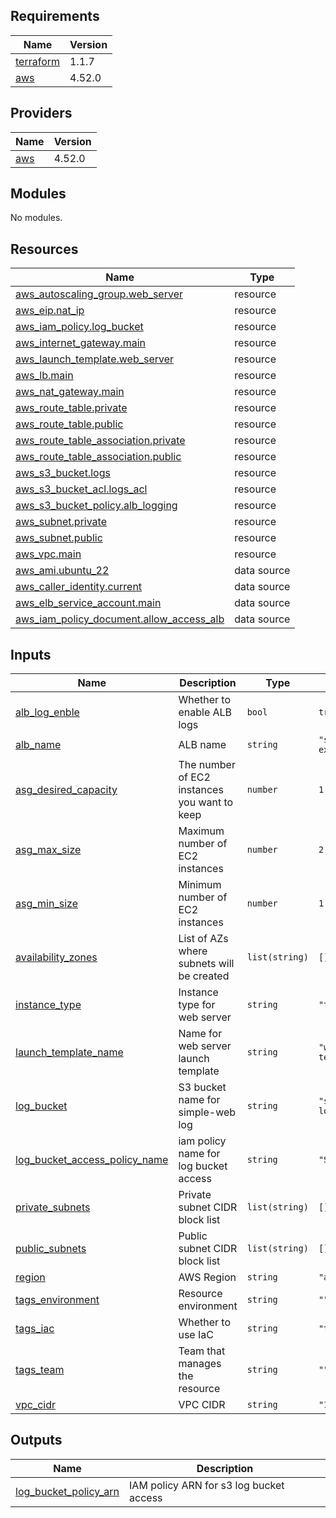 <!-- BEGINNING OF PRE-COMMIT-TERRAFORM DOCS HOOK -->
## Requirements

| Name | Version |
|------|---------|
| <a name="requirement_terraform"></a> [terraform](#requirement\_terraform) | 1.1.7 |
| <a name="requirement_aws"></a> [aws](#requirement\_aws) | 4.52.0 |

## Providers

| Name | Version |
|------|---------|
| <a name="provider_aws"></a> [aws](#provider\_aws) | 4.52.0 |

## Modules

No modules.

## Resources

| Name | Type |
|------|------|
| [aws_autoscaling_group.web_server](https://registry.terraform.io/providers/hashicorp/aws/4.52.0/docs/resources/autoscaling_group) | resource |
| [aws_eip.nat_ip](https://registry.terraform.io/providers/hashicorp/aws/4.52.0/docs/resources/eip) | resource |
| [aws_iam_policy.log_bucket](https://registry.terraform.io/providers/hashicorp/aws/4.52.0/docs/resources/iam_policy) | resource |
| [aws_internet_gateway.main](https://registry.terraform.io/providers/hashicorp/aws/4.52.0/docs/resources/internet_gateway) | resource |
| [aws_launch_template.web_server](https://registry.terraform.io/providers/hashicorp/aws/4.52.0/docs/resources/launch_template) | resource |
| [aws_lb.main](https://registry.terraform.io/providers/hashicorp/aws/4.52.0/docs/resources/lb) | resource |
| [aws_nat_gateway.main](https://registry.terraform.io/providers/hashicorp/aws/4.52.0/docs/resources/nat_gateway) | resource |
| [aws_route_table.private](https://registry.terraform.io/providers/hashicorp/aws/4.52.0/docs/resources/route_table) | resource |
| [aws_route_table.public](https://registry.terraform.io/providers/hashicorp/aws/4.52.0/docs/resources/route_table) | resource |
| [aws_route_table_association.private](https://registry.terraform.io/providers/hashicorp/aws/4.52.0/docs/resources/route_table_association) | resource |
| [aws_route_table_association.public](https://registry.terraform.io/providers/hashicorp/aws/4.52.0/docs/resources/route_table_association) | resource |
| [aws_s3_bucket.logs](https://registry.terraform.io/providers/hashicorp/aws/4.52.0/docs/resources/s3_bucket) | resource |
| [aws_s3_bucket_acl.logs_acl](https://registry.terraform.io/providers/hashicorp/aws/4.52.0/docs/resources/s3_bucket_acl) | resource |
| [aws_s3_bucket_policy.alb_logging](https://registry.terraform.io/providers/hashicorp/aws/4.52.0/docs/resources/s3_bucket_policy) | resource |
| [aws_subnet.private](https://registry.terraform.io/providers/hashicorp/aws/4.52.0/docs/resources/subnet) | resource |
| [aws_subnet.public](https://registry.terraform.io/providers/hashicorp/aws/4.52.0/docs/resources/subnet) | resource |
| [aws_vpc.main](https://registry.terraform.io/providers/hashicorp/aws/4.52.0/docs/resources/vpc) | resource |
| [aws_ami.ubuntu_22](https://registry.terraform.io/providers/hashicorp/aws/4.52.0/docs/data-sources/ami) | data source |
| [aws_caller_identity.current](https://registry.terraform.io/providers/hashicorp/aws/4.52.0/docs/data-sources/caller_identity) | data source |
| [aws_elb_service_account.main](https://registry.terraform.io/providers/hashicorp/aws/4.52.0/docs/data-sources/elb_service_account) | data source |
| [aws_iam_policy_document.allow_access_alb](https://registry.terraform.io/providers/hashicorp/aws/4.52.0/docs/data-sources/iam_policy_document) | data source |

## Inputs

| Name | Description | Type | Default | Required |
|------|-------------|------|---------|:--------:|
| <a name="input_alb_log_enble"></a> [alb\_log\_enble](#input\_alb\_log\_enble) | Whether to enable ALB logs | `bool` | `true` | no |
| <a name="input_alb_name"></a> [alb\_name](#input\_alb\_name) | ALB name | `string` | `"simple-web-external-alb"` | no |
| <a name="input_asg_desired_capacity"></a> [asg\_desired\_capacity](#input\_asg\_desired\_capacity) | The number of EC2 instances you want to keep | `number` | `1` | no |
| <a name="input_asg_max_size"></a> [asg\_max\_size](#input\_asg\_max\_size) | Maximum number of EC2 instances | `number` | `2` | no |
| <a name="input_asg_min_size"></a> [asg\_min\_size](#input\_asg\_min\_size) | Minimum number of EC2 instances | `number` | `1` | no |
| <a name="input_availability_zones"></a> [availability\_zones](#input\_availability\_zones) | List of AZs where subnets will be created | `list(string)` | `[]` | no |
| <a name="input_instance_type"></a> [instance\_type](#input\_instance\_type) | Instance type for web server | `string` | `"t2.micro"` | no |
| <a name="input_launch_template_name"></a> [launch\_template\_name](#input\_launch\_template\_name) | Name for web server launch template | `string` | `"web-server-template"` | no |
| <a name="input_log_bucket"></a> [log\_bucket](#input\_log\_bucket) | S3 bucket name for simple-web log | `string` | `"s3-simple-web-logs"` | no |
| <a name="input_log_bucket_access_policy_name"></a> [log\_bucket\_access\_policy\_name](#input\_log\_bucket\_access\_policy\_name) | iam policy name for log bucket access | `string` | `"S3LogsAccess"` | no |
| <a name="input_private_subnets"></a> [private\_subnets](#input\_private\_subnets) | Private subnet CIDR block list | `list(string)` | `[]` | no |
| <a name="input_public_subnets"></a> [public\_subnets](#input\_public\_subnets) | Public subnet CIDR block list | `list(string)` | `[]` | no |
| <a name="input_region"></a> [region](#input\_region) | AWS Region | `string` | `"ap-northeast-2"` | no |
| <a name="input_tags_environment"></a> [tags\_environment](#input\_tags\_environment) | Resource environment | `string` | `""` | no |
| <a name="input_tags_iac"></a> [tags\_iac](#input\_tags\_iac) | Whether to use IaC | `string` | `"terraform"` | no |
| <a name="input_tags_team"></a> [tags\_team](#input\_tags\_team) | Team that manages the resource | `string` | `""` | no |
| <a name="input_vpc_cidr"></a> [vpc\_cidr](#input\_vpc\_cidr) | VPC CIDR | `string` | `"192.168.0.0/24"` | no |

## Outputs

| Name | Description |
|------|-------------|
| <a name="output_log_bucket_policy_arn"></a> [log\_bucket\_policy\_arn](#output\_log\_bucket\_policy\_arn) | IAM policy ARN for s3 log bucket access |
<!-- END OF PRE-COMMIT-TERRAFORM DOCS HOOK -->
